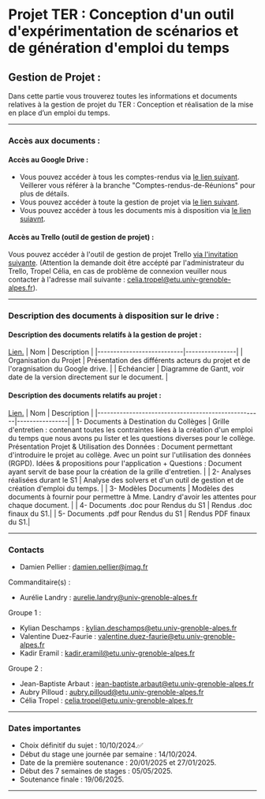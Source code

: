 # Projet TER : Conception d'un outil d'expérimentation de scénarios et de génération d'emploi du temps

## Gestion de Projet : 
Dans cette partie vous trouverez toutes les informations et documents relatives à la gestion de projet du TER : Conception et réalisation de la mise en place d’un emploi du temps.

---
### Accès aux documents : 

#### Accès au Google Drive : 
- Vous pouvez accéder à tous les comptes-rendus via [le lien suivant](https://drive.google.com/drive/folders/14-HWxcOXcnJf5WjjvTNWQ2tMvVvIMdCz?usp=sharing). Veillerer vous référer à la branche "Comptes-rendus-de-Réunions" pour plus de détails.
- Vous pouvez accéder à toute la gestion de projet via [le lien suivant](https://drive.google.com/drive/folders/189bBvaXNsyEjTNG3iaVXO0WQ8KaDxHea?usp=sharing).
- Vous pouvez accéder à tous les documents mis à disposition via [le lien suiavnt](https://drive.google.com/drive/folders/1A3VCdZdZZUSmMKo5c7HoZu2C7Ld2FmUB?usp=sharing).

#### Accès au Trello (outil de gestion de projet) : 
Vous pouvez accéder à l'outil de gestion de projet Trello [via l'invitation suivante](https://trello.com/invite/b/6718f9e1feb58c144f2da44b/ATTIe87930ff516125d7c3939c526abd151953855765/m1-miashs-ic-ter-edt). (Attention la demande doit être accépté par l'administrateur du Trello, Tropel Célia, en cas de problème de connexion veuiller nous contacter à l'adresse mail suivante :  celia.tropel@etu.univ-grenoble-alpes.fr).

---

### Description des documents à disposition sur le drive : 

#### Description des documents relatifs à la gestion de projet : 
[Lien.](https://drive.google.com/drive/folders/189bBvaXNsyEjTNG3iaVXO0WQ8KaDxHea?usp=sharing)
| Nom                       | Description    | 
|---------------------------|----------------|
| Organisation du Projet    | Présentation des différents acteurs du projet et de l'oragnisation du Google drive.  | 
| Echéancier                | Diagramme de Gantt, voir date de la version directement sur le document. |

#### Description des documents relatifs au projet : 
[Lien.](https://drive.google.com/drive/folders/1A3VCdZdZZUSmMKo5c7HoZu2C7Ld2FmUB?usp=sharing)
| Nom                                                | Description    | 
|----------------------------------------------------|----------------|
| 1- Documents à Destination du Collèges   | Grille d'entretien : contenant toutes les contraintes liées à la création d'un emploi du temps que nous avons pu lister et les questions diverses pour le collège. Présentation Projet & Utilisation des Données : Document permettant d'introduire le projet au collège. Avec un point sur l'utilisation des données (RGPD). Idées & propositions pour l'application + Questions : Document ayant servit de base pour la création de la grille d'entretien. |
| 2- Analyses réalisées durant le S1 | Analyse des solvers et d'un outil de gestion et de création d'emploi du temps. |
| 3- Modèles Documents | Modèles des documents à fournir pour permettre à Mme. Landry d'avoir les attentes pour chaque document. |
| 4- Documents .doc pour Rendus du S1 | Rendus .doc finaux du S1.|
| 5- Documents .pdf pour Rendus du S1 | Rendus PDF finaux du S1.|

---

### Contacts 

- Damien Pellier : damien.pellier@imag.fr 

Commanditaire(s) : 
- Aurélie Landry : aurelie.landry@univ-grenoble-alpes.fr

Groupe 1 : 
- Kylian Deschamps : kylian.deschamps@etu.univ-grenoble-alpes.fr 
- Valentine Duez-Faurie : valentine.duez-faurie@etu.univ-grenoble-alpes.fr 
- Kadir Eramil : kadir.eramil@etu.univ-grenoble-alpes.fr 

Groupe 2 : 
- Jean-Baptiste Arbaut : jean-baptiste.arbaut@etu.univ-grenoble-alpes.fr 
- Aubry Pilloud : aubry.pilloud@etu.univ-grenoble-alpes.fr 
- Célia Tropel : celia.tropel@etu.univ-grenoble-alpes.fr 

---
### Dates importantes 
- Choix définitif du sujet : 10/10/2024.✅
- Début du stage une journée par semaine : 14/10/2024.
- Date de la première soutenance : 20/01/2025 et 27/01/2025.
- Début des 7 semaines de stages : 05/05/2025.
- Soutenance finale : 19/06/2025.

---
